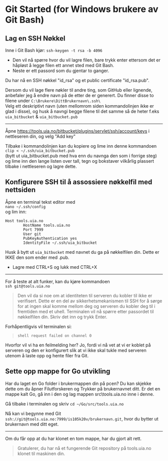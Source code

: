 # Git Started (for Windows brukere av Git Bash)

## Lag en SSH Nøkkel

Inne i Git Bash kjør:
```ssh-keygen -t rsa -b 4096```

* Den vil nå spørre hvor du vil lagre filen, bare trykk enter ettersom det er håpløst å legge filen ett annet sted med Git Bash.  
* Neste er ett passord som du gjentar to ganger.  

Du har nå en SSH nøkkel "id_rsa" og et public certificate "id_rsa.pub".

Dersom du vil lage flere nøkler til andre ting, som GitHub eller lignende, anbefaler jeg å endre navn på de etter de er generert. Du finner disse to filene under `C:\Brukere\DittBrukernavn\.ssh\`  
Velg ett deskriptivt navn (uten mellomrom siden kommandolinjen ikke er glad i disse), og husk å navngi begge filene til det samme så de heter f.eks `uia_bitbucket` & `uia_bitbucket.pub`  

---

Åpne https://tools.uia.no/bitbucket/plugins/servlet/ssh/account/keys i nettleseren din, og velg "Add key"

Tilbake i kommandolinjen kan du kopiere og lime inn denne kommandoen  
```clip < ~/.ssh/uia_bitbucket.pub```  
(bytt ut uia_bitbucket.pub med hva enn du navnga den som i forrige steg) og lime inn den lange listen over tall, tegn og bokstaver vilkårlig plassert  tilbake i nettleseren og lagre dette.

## Konfigurere SSH til å assossiere nøkkelfil med nettsiden

Åpne en terminal tekst editor med  
```nano ~/.ssh/config```  
og lim inn:
```
Host tools.uia.no
        HostName tools.uia.no
        Port 7999
        User git
        PubKeyAuthentication yes
        IdentityFile ~/.ssh/uia_bitbucket
```

Husk å bytt ut `uia_bitbucket` med navnet du ga på nøkkelfilen din. Dette er IKKE den som ender med .pub.
* Lagre med CTRL+S og lukk med CTRL+X

---

For å teste at alt funker, kan du kjøre kommandoen  
```ssh git@tools.uia.no```  

> Den vil da si noe om at identiteten til serveren du kobler til ikke er verifisert. Dette er en del av sikkerhetsmekanismen til SSH for å sørge for at ingen skal komme mellom deg og serveren du kobler deg til i fremtiden med et uhell. Terminalen vil nå spørre etter passordet til nøkkelfilen din. Skriv det inn og trykk Enter.

Forhåpentligvis vil terminalen si:  
> `shell request failed on channel 0`  

Hvorfor vil vi ha en feilmelding her?
Jo, fordi vi nå vet at vi er koblet på serveren og den er konfigurert slik at vi ikke skal tukle med serveren utenom å laste opp og hente filer fra Git.

## Sette opp mappe for Go utvikling

Har du laget en Go folder i brukermappen din på pcen?
Du kan skjekke dette om du åpner Filutforskeren og Trykker på brukernavnet ditt. Er det en mappe kalt Go, gå inn i den og lag mappen src\tools.uia.no inne i denne.

Gå tilbake i terminalen og skriv `cd ~/Go/src/tools.uia.no`

Nå kan vi begynne med Git 
```ssh://git@tools.uia.no:7999/is105k20v/brukernavn.git```, hvor du bytter ut brukernavn med ditt eget.

---

Om du får opp at du har klonet en tom mappe, har du gjort alt rett.

> Gratulerer, du har nå et fungerende Git repository på tools.uia.no klonet til maskinen din.